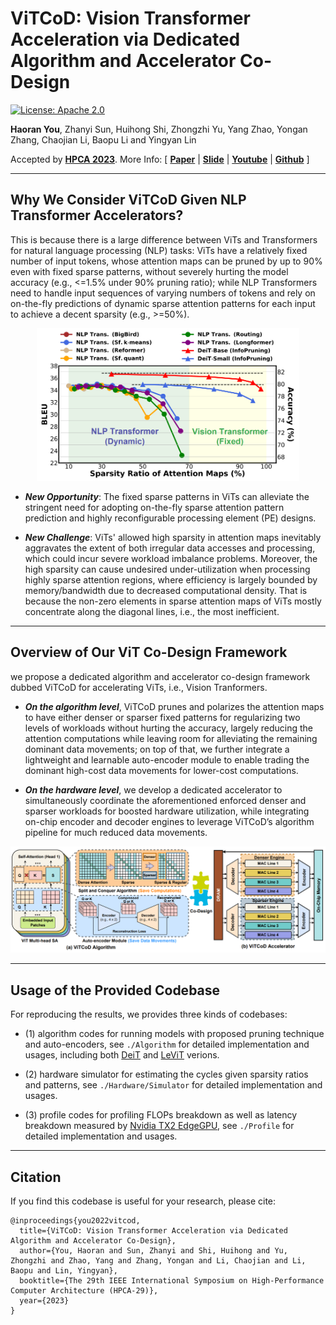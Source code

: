 # ViTCoD: Vision Transformer Acceleration via Dedicated Algorithm and Accelerator Co-Design

[![License: Apache 2.0](https://img.shields.io/badge/License-Apache%202.0-green)](https://opensource.org/licenses/Apache-2.0)

**Haoran You**, Zhanyi Sun, Huihong Shi, Zhongzhi Yu, Yang Zhao, Yongan Zhang, Chaojian Li, Baopu Li and Yingyan Lin

Accepted by [**HPCA 2023**](https://hpca-conf.org/2023/). More Info:
\[ [**Paper**](https://arxiv.org/abs/2210.09573) | [**Slide**]() | [**Youtube**]() | [**Github**](https://github.com/GATECH-EIC/ViTCoD/) \]

---

## Why We Consider ViTCoD Given NLP Transformer Accelerators?

This is because there is a large difference between ViTs and Transformers for natural language processing (NLP)
tasks: ViTs have a relatively fixed number of input tokens, whose attention maps can be pruned by up to 90% even with fixed sparse patterns, without severely hurting the model accuracy (e.g., <=1.5% under 90% pruning ratio); while NLP Transformers need to handle input sequences of varying numbers of tokens and rely on on-the-fly predictions of dynamic sparse attention patterns for each input to achieve a decent sparsity (e.g., >=50%).

<p align="center">
    <img src="./Figures/Vision_vs_NLP.png" width="420">
</p>

* ***New Opportunity***: The fixed sparse patterns in ViTs can alleviate the stringent need for adopting on-the-fly sparse attention pattern prediction and highly reconfigurable processing element (PE) designs.

* ***New Challenge***: ViTs' allowed high sparsity in attention maps inevitably aggravates the extent of both irregular data accesses and processing, which could incur severe workload imbalance problems. Moreover, the high sparsity can cause undesired under-utilization when processing highly sparse attention regions, where efficiency is largely bounded by memory/bandwidth due to decreased computational density. That is because the non-zero elements in sparse attention maps of ViTs mostly concentrate along the diagonal lines, i.e., the most inefficient.

---

## Overview of Our ViT Co-Design Framework

we propose a dedicated algorithm and accelerator co-design framework dubbed ViTCoD for accelerating ViTs, i.e., Vision Tranformers.

* ***On the algorithm level***, ViTCoD prunes and polarizes the attention maps to have either denser or sparser
fixed patterns for regularizing two levels of workloads without hurting the accuracy, largely reducing the attention computations while leaving room for alleviating the remaining dominant data movements; on top of that, we further integrate a lightweight and learnable auto-encoder module to enable trading the dominant high-cost data movements for lower-cost computations.

* ***On the hardware level***, we develop a dedicated accelerator to simultaneously coordinate the aforementioned enforced denser and sparser workloads for boosted hardware utilization, while integrating on-chip encoder and decoder engines to leverage ViTCoD’s algorithm pipeline for much reduced data movements.

<p align="center">
    <img src="./Figures/overview.png" width="800">
</p>

---

## Usage of the Provided Codebase

For reproducing the results, we provides three kinds of codebases:

* (1) algorithm codes for running models with proposed pruning technique and auto-encoders, see `./Algorithm` for detailed implementation and usages, including both [DeiT](https://arxiv.org/abs/2012.12877) and [LeViT](https://arxiv.org/abs/2104.01136) verions.

* (2) hardware simulator for estimating the cycles given sparsity ratios and patterns, see `./Hardware/Simulator` for detailed implementation and usages.

* (3) profile codes for profiling FLOPs breakdown as well as latency breakdown measured by [Nvidia TX2 EdgeGPU](https://www.nvidia.com/en-us/autonomous-machines/embedded-systems/jetson-tx2/), see `./Profile` for detailed implementation and usages.

---

## Citation

If you find this codebase is useful for your research, please cite:

````
@inproceedings{you2022vitcod,
  title={ViTCoD: Vision Transformer Acceleration via Dedicated Algorithm and Accelerator Co-Design},
  author={You, Haoran and Sun, Zhanyi and Shi, Huihong and Yu, Zhongzhi and Zhao, Yang and Zhang, Yongan and Li, Chaojian and Li, Baopu and Lin, Yingyan},
  booktitle={The 29th IEEE International Symposium on High-Performance Computer Architecture (HPCA-29)},
  year={2023}
}
````
